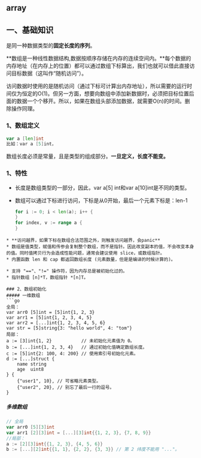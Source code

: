 ## array
## 一、基础知识
是同一种数据类型的**固定长度的序列**。

**数组是一种线性数据结构,数据按顺序存储在内存的连续空间内。**每个数据的内存地址（在内存上的位置）都可以通过数组下标算出，我们也就可以借此直接访问目标数据（这叫作“随机访问”）。

访问数据时使用的是随机访问（通过下标可计算出内存地址），所以需要的运行时间仅为恒定的O(1)。但另一方面，想要向数组中添加新数据时，必须把目标位置后面的数据一个个移开。所以，如果在数组头部添加数据，就需要O(n)的时间。删除操作同理。

### 1、数组定义
```go
var a [len]int
比如：var a [5]int，
```
数组长度必须是常量，且是类型的组成部分。**一旦定义，长度不能变。**

### 1、特性
* 长度是数组类型的一部分，因此，var a[5] int和var a[10]int是不同的类型。
* 数组可以通过下标进行访问，下标是从0开始，最后一个元素下标是：len-1

    ```go
    for i := 0; i < len(a); i++ {
    }
    for index, v := range a {
    }
```
* **访问越界，如果下标在数组合法范围之外，则触发访问越界，会panic**
* 数组是值类型，赋值和传参会复制整个数组，而不是指针。因此改变副本的值，不会改变本身的值。同时值拷贝行为会造成性能问题，通常会建议使用 slice，或数组指针。
* 内置函数 len 和 cap 都返回数组长度 (元素数量，但是是编译的时候计算的)。

* 支持 "=="、"!=" 操作符，因为内存总是被初始化过的。
* 指针数组 [n]*T，数组指针 *[n]T。

### 2、数组初始化
##### 一维数组
```go
全局：
var arr0 [5]int = [5]int{1, 2, 3}
var arr1 = [5]int{1, 2, 3, 4, 5}
var arr2 = [...]int{1, 2, 3, 4, 5, 6}
var str = [5]string{3: "hello world", 4: "tom"}
局部：
a := [3]int{1, 2}           // 未初始化元素值为 0。
b := [...]int{1, 2, 3, 4}   // 通过初始化值确定数组长度。
c := [5]int{2: 100, 4: 200} // 使用索引号初始化元素。
d := [...]struct {
    name string
    age  uint8
} {
    {"user1", 10}, // 可省略元素类型。
    {"user2", 20}, // 别忘了最后一行的逗号。
}
```

##### 多维数组
```go
// 全局
var arr0 [5][3]int
var arr1 [2][3]int = [...][3]int{{1, 2, 3}, {7, 8, 9}}
//局部：
a := [2][3]int{{1, 2, 3}, {4, 5, 6}}
b := [...][2]int{{1, 1}, {2, 2}, {3, 3}} // 第 2 纬度不能用 "..."。
```

